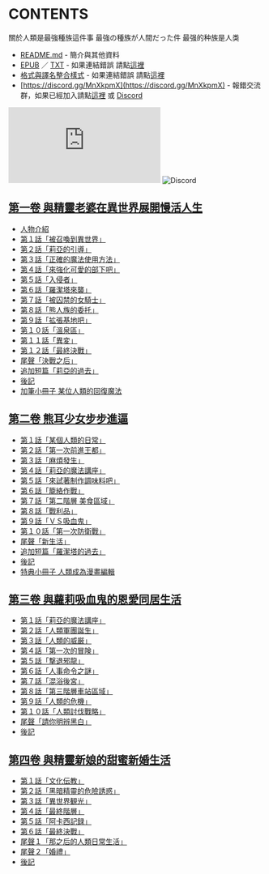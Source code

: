 # CONTENTS

關於人類是最強種族這件事
最強の種族が人間だった件
最强的种族是人类


- [README.md](README.md) - 簡介與其他資料
- [EPUB](https://gitlab.com/demonovel/epub-txt/blob/master/wenku8/%E9%97%9C%E6%96%BC%E4%BA%BA%E9%A1%9E%E6%98%AF%E6%9C%80%E5%BC%B7%E7%A8%AE%E6%97%8F%E9%80%99%E4%BB%B6%E4%BA%8B.epub) ／ [TXT](https://gitlab.com/demonovel/epub-txt/blob/master/wenku8/out/%E9%97%9C%E6%96%BC%E4%BA%BA%E9%A1%9E%E6%98%AF%E6%9C%80%E5%BC%B7%E7%A8%AE%E6%97%8F%E9%80%99%E4%BB%B6%E4%BA%8B.out.txt) - 如果連結錯誤 請點[這裡](https://gitlab.com/demonovel/epub-txt/blob/master/wenku8/)
- [格式與譯名整合樣式](https://github.com/bluelovers/node-novel/blob/master/lib/locales/%E9%97%9C%E6%96%BC%E4%BA%BA%E9%A1%9E%E6%98%AF%E6%9C%80%E5%BC%B7%E7%A8%AE%E6%97%8F%E9%80%99%E4%BB%B6%E4%BA%8B.ts) - 如果連結錯誤 請點[這裡](https://github.com/bluelovers/node-novel/blob/master/lib/locales/)
- [https://discord.gg/MnXkpmX](https://discord.gg/MnXkpmX) - 報錯交流群，如果已經加入請點[這裡](https://discordapp.com/channels/467794087769014273/467794088285175809) 或 [Discord](https://discordapp.com/channels/@me)


![導航目錄](https://chart.apis.google.com/chart?cht=qr&chs=150x150&chl=https://gitee.com/bluelovers/novel/tree/master/wenku8/關於人類是最強種族這件事/導航目錄.md)  ![Discord](https://chart.apis.google.com/chart?cht=qr&chs=150x150&chl=https://discord.gg/MnXkpmX)




## [第一卷 與精靈老婆在異世界展開慢活人生](00000_%E7%AC%AC%E4%B8%80%E5%8D%B7%20%E8%88%87%E7%B2%BE%E9%9D%88%E8%80%81%E5%A9%86%E5%9C%A8%E7%95%B0%E4%B8%96%E7%95%8C%E5%B1%95%E9%96%8B%E6%85%A2%E6%B4%BB%E4%BA%BA%E7%94%9F)

- [人物介紹](00000_%E7%AC%AC%E4%B8%80%E5%8D%B7%20%E8%88%87%E7%B2%BE%E9%9D%88%E8%80%81%E5%A9%86%E5%9C%A8%E7%95%B0%E4%B8%96%E7%95%8C%E5%B1%95%E9%96%8B%E6%85%A2%E6%B4%BB%E4%BA%BA%E7%94%9F/00010_%E4%BA%BA%E7%89%A9%E4%BB%8B%E7%B4%B9.txt)
- [第１話「被召喚到異世界」](00000_%E7%AC%AC%E4%B8%80%E5%8D%B7%20%E8%88%87%E7%B2%BE%E9%9D%88%E8%80%81%E5%A9%86%E5%9C%A8%E7%95%B0%E4%B8%96%E7%95%8C%E5%B1%95%E9%96%8B%E6%85%A2%E6%B4%BB%E4%BA%BA%E7%94%9F/00020_%E7%AC%AC%EF%BC%91%E8%A9%B1%E3%80%8C%E8%A2%AB%E5%8F%AC%E5%96%9A%E5%88%B0%E7%95%B0%E4%B8%96%E7%95%8C%E3%80%8D.txt)
- [第２話「莉亞的引導」](00000_%E7%AC%AC%E4%B8%80%E5%8D%B7%20%E8%88%87%E7%B2%BE%E9%9D%88%E8%80%81%E5%A9%86%E5%9C%A8%E7%95%B0%E4%B8%96%E7%95%8C%E5%B1%95%E9%96%8B%E6%85%A2%E6%B4%BB%E4%BA%BA%E7%94%9F/00030_%E7%AC%AC%EF%BC%92%E8%A9%B1%E3%80%8C%E8%8E%89%E4%BA%9E%E7%9A%84%E5%BC%95%E5%B0%8E%E3%80%8D.txt)
- [第３話「正確的魔法使用方法」](00000_%E7%AC%AC%E4%B8%80%E5%8D%B7%20%E8%88%87%E7%B2%BE%E9%9D%88%E8%80%81%E5%A9%86%E5%9C%A8%E7%95%B0%E4%B8%96%E7%95%8C%E5%B1%95%E9%96%8B%E6%85%A2%E6%B4%BB%E4%BA%BA%E7%94%9F/00040_%E7%AC%AC%EF%BC%93%E8%A9%B1%E3%80%8C%E6%AD%A3%E7%A2%BA%E7%9A%84%E9%AD%94%E6%B3%95%E4%BD%BF%E7%94%A8%E6%96%B9%E6%B3%95%E3%80%8D.txt)
- [第４話「來強化可愛的部下吧」](00000_%E7%AC%AC%E4%B8%80%E5%8D%B7%20%E8%88%87%E7%B2%BE%E9%9D%88%E8%80%81%E5%A9%86%E5%9C%A8%E7%95%B0%E4%B8%96%E7%95%8C%E5%B1%95%E9%96%8B%E6%85%A2%E6%B4%BB%E4%BA%BA%E7%94%9F/00050_%E7%AC%AC%EF%BC%94%E8%A9%B1%E3%80%8C%E4%BE%86%E5%BC%B7%E5%8C%96%E5%8F%AF%E6%84%9B%E7%9A%84%E9%83%A8%E4%B8%8B%E5%90%A7%E3%80%8D.txt)
- [第５話「入侵者」](00000_%E7%AC%AC%E4%B8%80%E5%8D%B7%20%E8%88%87%E7%B2%BE%E9%9D%88%E8%80%81%E5%A9%86%E5%9C%A8%E7%95%B0%E4%B8%96%E7%95%8C%E5%B1%95%E9%96%8B%E6%85%A2%E6%B4%BB%E4%BA%BA%E7%94%9F/00060_%E7%AC%AC%EF%BC%95%E8%A9%B1%E3%80%8C%E5%85%A5%E4%BE%B5%E8%80%85%E3%80%8D.txt)
- [第６話「羅潔塔來襲」](00000_%E7%AC%AC%E4%B8%80%E5%8D%B7%20%E8%88%87%E7%B2%BE%E9%9D%88%E8%80%81%E5%A9%86%E5%9C%A8%E7%95%B0%E4%B8%96%E7%95%8C%E5%B1%95%E9%96%8B%E6%85%A2%E6%B4%BB%E4%BA%BA%E7%94%9F/00070_%E7%AC%AC%EF%BC%96%E8%A9%B1%E3%80%8C%E7%BE%85%E6%BD%94%E5%A1%94%E4%BE%86%E8%A5%B2%E3%80%8D.txt)
- [第７話「被囚禁的女騎士」](00000_%E7%AC%AC%E4%B8%80%E5%8D%B7%20%E8%88%87%E7%B2%BE%E9%9D%88%E8%80%81%E5%A9%86%E5%9C%A8%E7%95%B0%E4%B8%96%E7%95%8C%E5%B1%95%E9%96%8B%E6%85%A2%E6%B4%BB%E4%BA%BA%E7%94%9F/00080_%E7%AC%AC%EF%BC%97%E8%A9%B1%E3%80%8C%E8%A2%AB%E5%9B%9A%E7%A6%81%E7%9A%84%E5%A5%B3%E9%A8%8E%E5%A3%AB%E3%80%8D.txt)
- [第８話「熊人族的委托」](00000_%E7%AC%AC%E4%B8%80%E5%8D%B7%20%E8%88%87%E7%B2%BE%E9%9D%88%E8%80%81%E5%A9%86%E5%9C%A8%E7%95%B0%E4%B8%96%E7%95%8C%E5%B1%95%E9%96%8B%E6%85%A2%E6%B4%BB%E4%BA%BA%E7%94%9F/00090_%E7%AC%AC%EF%BC%98%E8%A9%B1%E3%80%8C%E7%86%8A%E4%BA%BA%E6%97%8F%E7%9A%84%E5%A7%94%E6%89%98%E3%80%8D.txt)
- [第９話「拡張基地吧」](00000_%E7%AC%AC%E4%B8%80%E5%8D%B7%20%E8%88%87%E7%B2%BE%E9%9D%88%E8%80%81%E5%A9%86%E5%9C%A8%E7%95%B0%E4%B8%96%E7%95%8C%E5%B1%95%E9%96%8B%E6%85%A2%E6%B4%BB%E4%BA%BA%E7%94%9F/00100_%E7%AC%AC%EF%BC%99%E8%A9%B1%E3%80%8C%E6%8B%A1%E5%BC%B5%E5%9F%BA%E5%9C%B0%E5%90%A7%E3%80%8D.txt)
- [第１０話「溫泉區」](00000_%E7%AC%AC%E4%B8%80%E5%8D%B7%20%E8%88%87%E7%B2%BE%E9%9D%88%E8%80%81%E5%A9%86%E5%9C%A8%E7%95%B0%E4%B8%96%E7%95%8C%E5%B1%95%E9%96%8B%E6%85%A2%E6%B4%BB%E4%BA%BA%E7%94%9F/00110_%E7%AC%AC%EF%BC%91%EF%BC%90%E8%A9%B1%E3%80%8C%E6%BA%AB%E6%B3%89%E5%8D%80%E3%80%8D.txt)
- [第１１話「異変」](00000_%E7%AC%AC%E4%B8%80%E5%8D%B7%20%E8%88%87%E7%B2%BE%E9%9D%88%E8%80%81%E5%A9%86%E5%9C%A8%E7%95%B0%E4%B8%96%E7%95%8C%E5%B1%95%E9%96%8B%E6%85%A2%E6%B4%BB%E4%BA%BA%E7%94%9F/00120_%E7%AC%AC%EF%BC%91%EF%BC%91%E8%A9%B1%E3%80%8C%E7%95%B0%E5%A4%89%E3%80%8D.txt)
- [第１２話「最終決戰」](00000_%E7%AC%AC%E4%B8%80%E5%8D%B7%20%E8%88%87%E7%B2%BE%E9%9D%88%E8%80%81%E5%A9%86%E5%9C%A8%E7%95%B0%E4%B8%96%E7%95%8C%E5%B1%95%E9%96%8B%E6%85%A2%E6%B4%BB%E4%BA%BA%E7%94%9F/00130_%E7%AC%AC%EF%BC%91%EF%BC%92%E8%A9%B1%E3%80%8C%E6%9C%80%E7%B5%82%E6%B1%BA%E6%88%B0%E3%80%8D.txt)
- [尾聲「決戰之后」](00000_%E7%AC%AC%E4%B8%80%E5%8D%B7%20%E8%88%87%E7%B2%BE%E9%9D%88%E8%80%81%E5%A9%86%E5%9C%A8%E7%95%B0%E4%B8%96%E7%95%8C%E5%B1%95%E9%96%8B%E6%85%A2%E6%B4%BB%E4%BA%BA%E7%94%9F/00140_%E5%B0%BE%E8%81%B2%E3%80%8C%E6%B1%BA%E6%88%B0%E4%B9%8B%E5%90%8E%E3%80%8D.txt)
- [追加短篇「莉亞的過去」](00000_%E7%AC%AC%E4%B8%80%E5%8D%B7%20%E8%88%87%E7%B2%BE%E9%9D%88%E8%80%81%E5%A9%86%E5%9C%A8%E7%95%B0%E4%B8%96%E7%95%8C%E5%B1%95%E9%96%8B%E6%85%A2%E6%B4%BB%E4%BA%BA%E7%94%9F/00150_%E8%BF%BD%E5%8A%A0%E7%9F%AD%E7%AF%87%E3%80%8C%E8%8E%89%E4%BA%9E%E7%9A%84%E9%81%8E%E5%8E%BB%E3%80%8D.txt)
- [後記](00000_%E7%AC%AC%E4%B8%80%E5%8D%B7%20%E8%88%87%E7%B2%BE%E9%9D%88%E8%80%81%E5%A9%86%E5%9C%A8%E7%95%B0%E4%B8%96%E7%95%8C%E5%B1%95%E9%96%8B%E6%85%A2%E6%B4%BB%E4%BA%BA%E7%94%9F/00160_%E5%BE%8C%E8%A8%98.txt)
- [加筆小冊子 某位人類的回復魔法](00000_%E7%AC%AC%E4%B8%80%E5%8D%B7%20%E8%88%87%E7%B2%BE%E9%9D%88%E8%80%81%E5%A9%86%E5%9C%A8%E7%95%B0%E4%B8%96%E7%95%8C%E5%B1%95%E9%96%8B%E6%85%A2%E6%B4%BB%E4%BA%BA%E7%94%9F/00170_%E5%8A%A0%E7%AD%86%E5%B0%8F%E5%86%8A%E5%AD%90%20%E6%9F%90%E4%BD%8D%E4%BA%BA%E9%A1%9E%E7%9A%84%E5%9B%9E%E5%BE%A9%E9%AD%94%E6%B3%95.txt)


## [第二卷 熊耳少女步步進逼](00010_%E7%AC%AC%E4%BA%8C%E5%8D%B7%20%E7%86%8A%E8%80%B3%E5%B0%91%E5%A5%B3%E6%AD%A5%E6%AD%A5%E9%80%B2%E9%80%BC)

- [第１話「某個人類的日常」](00010_%E7%AC%AC%E4%BA%8C%E5%8D%B7%20%E7%86%8A%E8%80%B3%E5%B0%91%E5%A5%B3%E6%AD%A5%E6%AD%A5%E9%80%B2%E9%80%BC/00010_%E7%AC%AC%EF%BC%91%E8%A9%B1%E3%80%8C%E6%9F%90%E5%80%8B%E4%BA%BA%E9%A1%9E%E7%9A%84%E6%97%A5%E5%B8%B8%E3%80%8D.txt)
- [第２話「第一次前進王都」](00010_%E7%AC%AC%E4%BA%8C%E5%8D%B7%20%E7%86%8A%E8%80%B3%E5%B0%91%E5%A5%B3%E6%AD%A5%E6%AD%A5%E9%80%B2%E9%80%BC/00020_%E7%AC%AC%EF%BC%92%E8%A9%B1%E3%80%8C%E7%AC%AC%E4%B8%80%E6%AC%A1%E5%89%8D%E9%80%B2%E7%8E%8B%E9%83%BD%E3%80%8D.txt)
- [第３話「麻煩發生」](00010_%E7%AC%AC%E4%BA%8C%E5%8D%B7%20%E7%86%8A%E8%80%B3%E5%B0%91%E5%A5%B3%E6%AD%A5%E6%AD%A5%E9%80%B2%E9%80%BC/00030_%E7%AC%AC%EF%BC%93%E8%A9%B1%E3%80%8C%E9%BA%BB%E7%85%A9%E7%99%BC%E7%94%9F%E3%80%8D.txt)
- [第４話「莉亞的魔法講座」](00010_%E7%AC%AC%E4%BA%8C%E5%8D%B7%20%E7%86%8A%E8%80%B3%E5%B0%91%E5%A5%B3%E6%AD%A5%E6%AD%A5%E9%80%B2%E9%80%BC/00040_%E7%AC%AC%EF%BC%94%E8%A9%B1%E3%80%8C%E8%8E%89%E4%BA%9E%E7%9A%84%E9%AD%94%E6%B3%95%E8%AC%9B%E5%BA%A7%E3%80%8D.txt)
- [第５話「來試著制作調味料吧」](00010_%E7%AC%AC%E4%BA%8C%E5%8D%B7%20%E7%86%8A%E8%80%B3%E5%B0%91%E5%A5%B3%E6%AD%A5%E6%AD%A5%E9%80%B2%E9%80%BC/00050_%E7%AC%AC%EF%BC%95%E8%A9%B1%E3%80%8C%E4%BE%86%E8%A9%A6%E8%91%97%E5%88%B6%E4%BD%9C%E8%AA%BF%E5%91%B3%E6%96%99%E5%90%A7%E3%80%8D.txt)
- [第６話「籠絡作戰」](00010_%E7%AC%AC%E4%BA%8C%E5%8D%B7%20%E7%86%8A%E8%80%B3%E5%B0%91%E5%A5%B3%E6%AD%A5%E6%AD%A5%E9%80%B2%E9%80%BC/00060_%E7%AC%AC%EF%BC%96%E8%A9%B1%E3%80%8C%E7%B1%A0%E7%B5%A1%E4%BD%9C%E6%88%B0%E3%80%8D.txt)
- [第７話「第二階層 美食區域」](00010_%E7%AC%AC%E4%BA%8C%E5%8D%B7%20%E7%86%8A%E8%80%B3%E5%B0%91%E5%A5%B3%E6%AD%A5%E6%AD%A5%E9%80%B2%E9%80%BC/00070_%E7%AC%AC%EF%BC%97%E8%A9%B1%E3%80%8C%E7%AC%AC%E4%BA%8C%E9%9A%8E%E5%B1%A4%20%E7%BE%8E%E9%A3%9F%E5%8D%80%E5%9F%9F%E3%80%8D.txt)
- [第８話「戰利品」](00010_%E7%AC%AC%E4%BA%8C%E5%8D%B7%20%E7%86%8A%E8%80%B3%E5%B0%91%E5%A5%B3%E6%AD%A5%E6%AD%A5%E9%80%B2%E9%80%BC/00080_%E7%AC%AC%EF%BC%98%E8%A9%B1%E3%80%8C%E6%88%B0%E5%88%A9%E5%93%81%E3%80%8D.txt)
- [第９話「ＶＳ吸血鬼」](00010_%E7%AC%AC%E4%BA%8C%E5%8D%B7%20%E7%86%8A%E8%80%B3%E5%B0%91%E5%A5%B3%E6%AD%A5%E6%AD%A5%E9%80%B2%E9%80%BC/00090_%E7%AC%AC%EF%BC%99%E8%A9%B1%E3%80%8C%EF%BC%B6%EF%BC%B3%E5%90%B8%E8%A1%80%E9%AC%BC%E3%80%8D.txt)
- [第１０話「第一次防衛戰」](00010_%E7%AC%AC%E4%BA%8C%E5%8D%B7%20%E7%86%8A%E8%80%B3%E5%B0%91%E5%A5%B3%E6%AD%A5%E6%AD%A5%E9%80%B2%E9%80%BC/00100_%E7%AC%AC%EF%BC%91%EF%BC%90%E8%A9%B1%E3%80%8C%E7%AC%AC%E4%B8%80%E6%AC%A1%E9%98%B2%E8%A1%9B%E6%88%B0%E3%80%8D.txt)
- [尾聲「新生活」](00010_%E7%AC%AC%E4%BA%8C%E5%8D%B7%20%E7%86%8A%E8%80%B3%E5%B0%91%E5%A5%B3%E6%AD%A5%E6%AD%A5%E9%80%B2%E9%80%BC/00110_%E5%B0%BE%E8%81%B2%E3%80%8C%E6%96%B0%E7%94%9F%E6%B4%BB%E3%80%8D.txt)
- [追加短篇「羅潔塔的過去」](00010_%E7%AC%AC%E4%BA%8C%E5%8D%B7%20%E7%86%8A%E8%80%B3%E5%B0%91%E5%A5%B3%E6%AD%A5%E6%AD%A5%E9%80%B2%E9%80%BC/00120_%E8%BF%BD%E5%8A%A0%E7%9F%AD%E7%AF%87%E3%80%8C%E7%BE%85%E6%BD%94%E5%A1%94%E7%9A%84%E9%81%8E%E5%8E%BB%E3%80%8D.txt)
- [後記](00010_%E7%AC%AC%E4%BA%8C%E5%8D%B7%20%E7%86%8A%E8%80%B3%E5%B0%91%E5%A5%B3%E6%AD%A5%E6%AD%A5%E9%80%B2%E9%80%BC/00130_%E5%BE%8C%E8%A8%98.txt)
- [特典小冊子 人類成為漫畫編輯](00010_%E7%AC%AC%E4%BA%8C%E5%8D%B7%20%E7%86%8A%E8%80%B3%E5%B0%91%E5%A5%B3%E6%AD%A5%E6%AD%A5%E9%80%B2%E9%80%BC/00140_%E7%89%B9%E5%85%B8%E5%B0%8F%E5%86%8A%E5%AD%90%20%E4%BA%BA%E9%A1%9E%E6%88%90%E7%82%BA%E6%BC%AB%E7%95%AB%E7%B7%A8%E8%BC%AF.txt)


## [第三卷 與蘿莉吸血鬼的恩愛同居生活](00020_%E7%AC%AC%E4%B8%89%E5%8D%B7%20%E8%88%87%E8%98%BF%E8%8E%89%E5%90%B8%E8%A1%80%E9%AC%BC%E7%9A%84%E6%81%A9%E6%84%9B%E5%90%8C%E5%B1%85%E7%94%9F%E6%B4%BB)

- [第１話「莉亞的魔法講座」](00020_%E7%AC%AC%E4%B8%89%E5%8D%B7%20%E8%88%87%E8%98%BF%E8%8E%89%E5%90%B8%E8%A1%80%E9%AC%BC%E7%9A%84%E6%81%A9%E6%84%9B%E5%90%8C%E5%B1%85%E7%94%9F%E6%B4%BB/00010_%E7%AC%AC%EF%BC%91%E8%A9%B1%E3%80%8C%E8%8E%89%E4%BA%9E%E7%9A%84%E9%AD%94%E6%B3%95%E8%AC%9B%E5%BA%A7%E3%80%8D.txt)
- [第２話「人類軍團誕生」](00020_%E7%AC%AC%E4%B8%89%E5%8D%B7%20%E8%88%87%E8%98%BF%E8%8E%89%E5%90%B8%E8%A1%80%E9%AC%BC%E7%9A%84%E6%81%A9%E6%84%9B%E5%90%8C%E5%B1%85%E7%94%9F%E6%B4%BB/00020_%E7%AC%AC%EF%BC%92%E8%A9%B1%E3%80%8C%E4%BA%BA%E9%A1%9E%E8%BB%8D%E5%9C%98%E8%AA%95%E7%94%9F%E3%80%8D.txt)
- [第３話「人類的威厳」](00020_%E7%AC%AC%E4%B8%89%E5%8D%B7%20%E8%88%87%E8%98%BF%E8%8E%89%E5%90%B8%E8%A1%80%E9%AC%BC%E7%9A%84%E6%81%A9%E6%84%9B%E5%90%8C%E5%B1%85%E7%94%9F%E6%B4%BB/00030_%E7%AC%AC%EF%BC%93%E8%A9%B1%E3%80%8C%E4%BA%BA%E9%A1%9E%E7%9A%84%E5%A8%81%E5%8E%B3%E3%80%8D.txt)
- [第４話「第一次的冒険」](00020_%E7%AC%AC%E4%B8%89%E5%8D%B7%20%E8%88%87%E8%98%BF%E8%8E%89%E5%90%B8%E8%A1%80%E9%AC%BC%E7%9A%84%E6%81%A9%E6%84%9B%E5%90%8C%E5%B1%85%E7%94%9F%E6%B4%BB/00040_%E7%AC%AC%EF%BC%94%E8%A9%B1%E3%80%8C%E7%AC%AC%E4%B8%80%E6%AC%A1%E7%9A%84%E5%86%92%E9%99%BA%E3%80%8D.txt)
- [第５話「撃退邪龍」](00020_%E7%AC%AC%E4%B8%89%E5%8D%B7%20%E8%88%87%E8%98%BF%E8%8E%89%E5%90%B8%E8%A1%80%E9%AC%BC%E7%9A%84%E6%81%A9%E6%84%9B%E5%90%8C%E5%B1%85%E7%94%9F%E6%B4%BB/00050_%E7%AC%AC%EF%BC%95%E8%A9%B1%E3%80%8C%E6%92%83%E9%80%80%E9%82%AA%E9%BE%8D%E3%80%8D.txt)
- [第６話「人事命令之謎」](00020_%E7%AC%AC%E4%B8%89%E5%8D%B7%20%E8%88%87%E8%98%BF%E8%8E%89%E5%90%B8%E8%A1%80%E9%AC%BC%E7%9A%84%E6%81%A9%E6%84%9B%E5%90%8C%E5%B1%85%E7%94%9F%E6%B4%BB/00060_%E7%AC%AC%EF%BC%96%E8%A9%B1%E3%80%8C%E4%BA%BA%E4%BA%8B%E5%91%BD%E4%BB%A4%E4%B9%8B%E8%AC%8E%E3%80%8D.txt)
- [第７話「混浴後宮」](00020_%E7%AC%AC%E4%B8%89%E5%8D%B7%20%E8%88%87%E8%98%BF%E8%8E%89%E5%90%B8%E8%A1%80%E9%AC%BC%E7%9A%84%E6%81%A9%E6%84%9B%E5%90%8C%E5%B1%85%E7%94%9F%E6%B4%BB/00070_%E7%AC%AC%EF%BC%97%E8%A9%B1%E3%80%8C%E6%B7%B7%E6%B5%B4%E5%BE%8C%E5%AE%AE%E3%80%8D.txt)
- [第８話「第三階層車站區域」](00020_%E7%AC%AC%E4%B8%89%E5%8D%B7%20%E8%88%87%E8%98%BF%E8%8E%89%E5%90%B8%E8%A1%80%E9%AC%BC%E7%9A%84%E6%81%A9%E6%84%9B%E5%90%8C%E5%B1%85%E7%94%9F%E6%B4%BB/00080_%E7%AC%AC%EF%BC%98%E8%A9%B1%E3%80%8C%E7%AC%AC%E4%B8%89%E9%9A%8E%E5%B1%A4%E8%BB%8A%E7%AB%99%E5%8D%80%E5%9F%9F%E3%80%8D.txt)
- [第９話「人類的危機」](00020_%E7%AC%AC%E4%B8%89%E5%8D%B7%20%E8%88%87%E8%98%BF%E8%8E%89%E5%90%B8%E8%A1%80%E9%AC%BC%E7%9A%84%E6%81%A9%E6%84%9B%E5%90%8C%E5%B1%85%E7%94%9F%E6%B4%BB/00090_%E7%AC%AC%EF%BC%99%E8%A9%B1%E3%80%8C%E4%BA%BA%E9%A1%9E%E7%9A%84%E5%8D%B1%E6%A9%9F%E3%80%8D.txt)
- [第１０話「人類討伐戰略」](00020_%E7%AC%AC%E4%B8%89%E5%8D%B7%20%E8%88%87%E8%98%BF%E8%8E%89%E5%90%B8%E8%A1%80%E9%AC%BC%E7%9A%84%E6%81%A9%E6%84%9B%E5%90%8C%E5%B1%85%E7%94%9F%E6%B4%BB/00100_%E7%AC%AC%EF%BC%91%EF%BC%90%E8%A9%B1%E3%80%8C%E4%BA%BA%E9%A1%9E%E8%A8%8E%E4%BC%90%E6%88%B0%E7%95%A5%E3%80%8D.txt)
- [尾聲「請你明辨黑白」](00020_%E7%AC%AC%E4%B8%89%E5%8D%B7%20%E8%88%87%E8%98%BF%E8%8E%89%E5%90%B8%E8%A1%80%E9%AC%BC%E7%9A%84%E6%81%A9%E6%84%9B%E5%90%8C%E5%B1%85%E7%94%9F%E6%B4%BB/00110_%E5%B0%BE%E8%81%B2%E3%80%8C%E8%AB%8B%E4%BD%A0%E6%98%8E%E8%BE%A8%E9%BB%91%E7%99%BD%E3%80%8D.txt)
- [後記](00020_%E7%AC%AC%E4%B8%89%E5%8D%B7%20%E8%88%87%E8%98%BF%E8%8E%89%E5%90%B8%E8%A1%80%E9%AC%BC%E7%9A%84%E6%81%A9%E6%84%9B%E5%90%8C%E5%B1%85%E7%94%9F%E6%B4%BB/00120_%E5%BE%8C%E8%A8%98.txt)


## [第四卷 與精靈新娘的甜蜜新婚生活](00030_%E7%AC%AC%E5%9B%9B%E5%8D%B7%20%E8%88%87%E7%B2%BE%E9%9D%88%E6%96%B0%E5%A8%98%E7%9A%84%E7%94%9C%E8%9C%9C%E6%96%B0%E5%A9%9A%E7%94%9F%E6%B4%BB)

- [第１話「文化伝教」](00030_%E7%AC%AC%E5%9B%9B%E5%8D%B7%20%E8%88%87%E7%B2%BE%E9%9D%88%E6%96%B0%E5%A8%98%E7%9A%84%E7%94%9C%E8%9C%9C%E6%96%B0%E5%A9%9A%E7%94%9F%E6%B4%BB/00010_%E7%AC%AC%EF%BC%91%E8%A9%B1%E3%80%8C%E6%96%87%E5%8C%96%E4%BC%9D%E6%95%99%E3%80%8D.txt)
- [第２話「黑暗精靈的危險誘惑」](00030_%E7%AC%AC%E5%9B%9B%E5%8D%B7%20%E8%88%87%E7%B2%BE%E9%9D%88%E6%96%B0%E5%A8%98%E7%9A%84%E7%94%9C%E8%9C%9C%E6%96%B0%E5%A9%9A%E7%94%9F%E6%B4%BB/00020_%E7%AC%AC%EF%BC%92%E8%A9%B1%E3%80%8C%E9%BB%91%E6%9A%97%E7%B2%BE%E9%9D%88%E7%9A%84%E5%8D%B1%E9%9A%AA%E8%AA%98%E6%83%91%E3%80%8D.txt)
- [第３話「異世界観光」](00030_%E7%AC%AC%E5%9B%9B%E5%8D%B7%20%E8%88%87%E7%B2%BE%E9%9D%88%E6%96%B0%E5%A8%98%E7%9A%84%E7%94%9C%E8%9C%9C%E6%96%B0%E5%A9%9A%E7%94%9F%E6%B4%BB/00030_%E7%AC%AC%EF%BC%93%E8%A9%B1%E3%80%8C%E7%95%B0%E4%B8%96%E7%95%8C%E8%A6%B3%E5%85%89%E3%80%8D.txt)
- [第４話「最終階層」](00030_%E7%AC%AC%E5%9B%9B%E5%8D%B7%20%E8%88%87%E7%B2%BE%E9%9D%88%E6%96%B0%E5%A8%98%E7%9A%84%E7%94%9C%E8%9C%9C%E6%96%B0%E5%A9%9A%E7%94%9F%E6%B4%BB/00040_%E7%AC%AC%EF%BC%94%E8%A9%B1%E3%80%8C%E6%9C%80%E7%B5%82%E9%9A%8E%E5%B1%A4%E3%80%8D.txt)
- [第５話「阿卡西記録」](00030_%E7%AC%AC%E5%9B%9B%E5%8D%B7%20%E8%88%87%E7%B2%BE%E9%9D%88%E6%96%B0%E5%A8%98%E7%9A%84%E7%94%9C%E8%9C%9C%E6%96%B0%E5%A9%9A%E7%94%9F%E6%B4%BB/00050_%E7%AC%AC%EF%BC%95%E8%A9%B1%E3%80%8C%E9%98%BF%E5%8D%A1%E8%A5%BF%E8%A8%98%E9%8C%B2%E3%80%8D.txt)
- [第６話「最終決戰」](00030_%E7%AC%AC%E5%9B%9B%E5%8D%B7%20%E8%88%87%E7%B2%BE%E9%9D%88%E6%96%B0%E5%A8%98%E7%9A%84%E7%94%9C%E8%9C%9C%E6%96%B0%E5%A9%9A%E7%94%9F%E6%B4%BB/00060_%E7%AC%AC%EF%BC%96%E8%A9%B1%E3%80%8C%E6%9C%80%E7%B5%82%E6%B1%BA%E6%88%B0%E3%80%8D.txt)
- [尾聲１「那之后的人類日常生活」](00030_%E7%AC%AC%E5%9B%9B%E5%8D%B7%20%E8%88%87%E7%B2%BE%E9%9D%88%E6%96%B0%E5%A8%98%E7%9A%84%E7%94%9C%E8%9C%9C%E6%96%B0%E5%A9%9A%E7%94%9F%E6%B4%BB/00070_%E5%B0%BE%E8%81%B2%EF%BC%91%E3%80%8C%E9%82%A3%E4%B9%8B%E5%90%8E%E7%9A%84%E4%BA%BA%E9%A1%9E%E6%97%A5%E5%B8%B8%E7%94%9F%E6%B4%BB%E3%80%8D.txt)
- [尾聲２「婚禮」](00030_%E7%AC%AC%E5%9B%9B%E5%8D%B7%20%E8%88%87%E7%B2%BE%E9%9D%88%E6%96%B0%E5%A8%98%E7%9A%84%E7%94%9C%E8%9C%9C%E6%96%B0%E5%A9%9A%E7%94%9F%E6%B4%BB/00080_%E5%B0%BE%E8%81%B2%EF%BC%92%E3%80%8C%E5%A9%9A%E7%A6%AE%E3%80%8D.txt)
- [後記](00030_%E7%AC%AC%E5%9B%9B%E5%8D%B7%20%E8%88%87%E7%B2%BE%E9%9D%88%E6%96%B0%E5%A8%98%E7%9A%84%E7%94%9C%E8%9C%9C%E6%96%B0%E5%A9%9A%E7%94%9F%E6%B4%BB/00090_%E5%BE%8C%E8%A8%98.txt)

